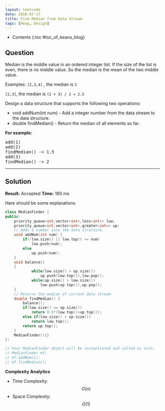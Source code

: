 ```yaml
---
layout: leetcode
date: 2016-07-17
title: Find Median from Data Stream
tags: [Heap, Design]
---
```


* Contents
{:toc #toc_of_keans_blog}

## Question

Median is the middle value in an ordered integer list. If the size of the list is even, there is no middle value. So the median is the mean of the two middle value.

Examples:
``[2,3,4]`` , the median is `3`

``[2,3]``, the median is `(2 + 3) / 2 = 2.5`

Design a data structure that supports the following two operations:

- void addNum(int num) - Add a integer number from the data stream to the data structure.
- double findMedian() - Return the median of all elements so far.

**For example:**

<pre>
add(1)
add(2)
findMedian() -> 1.5
add(3)
findMedian() -> 2
</pre>



***

## Solution

**Result:** Accepted **Time:**  180 ms

Here should be some explanations.

```cpp
class MedianFinder {
public:
    priority_queue<int,vector<int>,less<int>> low;
    priority_queue<int,vector<int>,greater<int>> up;
    // Adds a number into the data structure.
    void addNum(int num) {
        if(!low.size() || low.top() >= num)
            low.push(num);
        else
            up.push(num);
    }
    void balance()
    {
            while(low.size() > up.size())
                up.push(low.top()),low.pop();
            while(up.size() > low.size())
                low.push(up.top()),up.pop();
    }
    // Returns the median of current data stream
    double findMedian() {
        balance();
        if(low.size() == up.size())
            return 0.5*(low.top()+up.top());
        else if(low.size() > up.size())
            return low.top();
        return up.top();
    }
    MedianFinder(){}
};

// Your MedianFinder object will be instantiated and called as such:
// MedianFinder mf;
// mf.addNum(1);
// mf.findMedian();
```

**Complexity Analytics**

- Time Complexity: $$O(n)$$
- Space Complexity: $$O(1)$$
